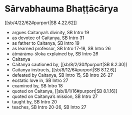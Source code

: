 # Sārvabhauma Bhaṭṭācārya

[[sb/4/22/62#purport|SB 4.22.62]]

* argues Caitanya’s divinity, SB Intro 19
* as devotee of Caitanya, SB Intro 31
* as father to Caitanya, SB Intro 19
* as learned professor, SB Intro 17-18, SB Intro 26
* ātmārāma-śloka explained by, SB Intro 26
* Caitanya
* Caitanya cautioned by, [[sb/8/2/30#purport|SB 8.2.30]]
* Caitanya instructs, [[sb/8/12/6#purport|SB 8.12.6]]
* defeated by Caitanya, SB Intro 15, SB Intro 26-27
* ecstatic love in, SB Intro 27
* examined by, SB Intro 18
* quoted on Caitanya, [[sb/8/1/16#purport|SB 8.1.16]]
* quoted on Caitanya’s mission, SB Intro 27
* taught by, SB Intro 20
* teaches, SB Intro 20-26, SB Intro 27
